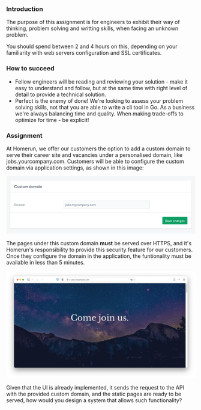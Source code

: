 ### Introduction

The purpose of this assignment is for engineers to exhibit their way of thinking, problem solving and writting skills, when facing an unknown problem.

You should spend between 2 and 4 hours on this, depending on your familiarity with web servers configuration and SSL certificates.

### How to succeed

* Fellow engineers will be reading and reviewing your solution - make it easy to understand and follow, but at the same time with right level of detail to provide a technical solution.
* Perfect is the enemy of done! We're looking to assess your problem solving skills, not that you are able to write a cli tool in Go. As a business we're always balancing time and quality. When making trade-offs to optimize for time - be explicit!

### Assignment

At Homerun, we offer our customers the option to add a custom domain to serve their career site and vacancies under a personalised domain, like jobs.yourcompany.com. Customers will be able to configure the custom domain via application settings, as shown in this image:

![Custom domain settings](https://raw.githubusercontent.com/homerunco/platform-assignment/main/img/settings.png)

The pages under this custom domain **must** be served over HTTPS, and it's Homerun's responsibility to provide this security feature for our customers. Once they configure the domain in the application, the funtionality must be available in less than 5 minutes.

![Public website](https://raw.githubusercontent.com/homerunco/platform-assignment/main/img/website.png)

Given that the UI is already implemented, it sends the request to the API with the provided custom domain, and the static pages are ready to be served, how would you design a system that allows such functionality?
